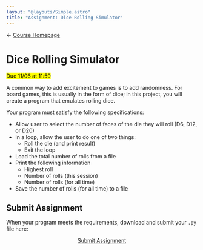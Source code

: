 ```yaml
---
layout: "@layouts/Simple.astro"
title: "Assignment: Dice Rolling Simulator"
---
```


← [Course Homepage](/2024/fall/computer-science)

# Dice Rolling Simulator

<mark>Due 11/06 at 11:59</mark>

A common way to add excitement to games is to add randomness. For board games, this is usually in the form of dice; in this project, you will create a program that emulates rolling dice.

Your program must satisfy the following specifications:

- Allow user to select the number of faces of the die they will roll (D6, D12, or D20)
- In a loop, allow the user to do one of two things:
  - Roll the die (and print result)
  - Exit the loop
- Load the total number of rolls from a file
- Print the following information
  - Highest roll
  - Number of rolls (this session)
  - Number of rolls (for all time)
- Save the number of rolls (for all time) to a file

## Submit Assignment

When your program meets the requirements, download and submit your `.py` file here:

<p style="text-align:center">
  <a href="https://docs.google.com/forms/d/e/1FAIpQLSfD0gZZwuVTFfkzV6rFlCxgNqbciU3aRMU2sIfCu39PK5yfsw/viewform?usp=sf_link" target="_blank" class="button">Submit Assignment</a>
</p>

